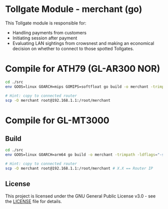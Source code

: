 # Tollgate Module - merchant (go)

This Tollgate module is responsible for:

- Handling payments from customers
- Initiating session after payment
- Evaluating LAN sightings from crowsnest and making an economical decision on whether to connect to those spotted Tollgates.

# Compile for ATH79 (GL-AR300 NOR)

```bash
cd ./src
env GOOS=linux GOARCH=mips GOMIPS=softfloat go build -o merchant -trimpath -ldflags="-s -w"

# Hint: copy to connected router 
scp -O merchant root@192.168.1.1:/root/merchant
```

# Compile for GL-MT3000

## Build

```bash
cd ./src
env GOOS=linux GOARCH=arm64 go build -o merchant -trimpath -ldflags="-s -w"

# Hint: copy to connected router 
scp -O merchant root@192.168.1.1:/root/merchant # X.X == Router IP
```

## License
This project is licensed under the GNU General Public License v3.0 - see the [LICENSE](LICENSE) file for details.
